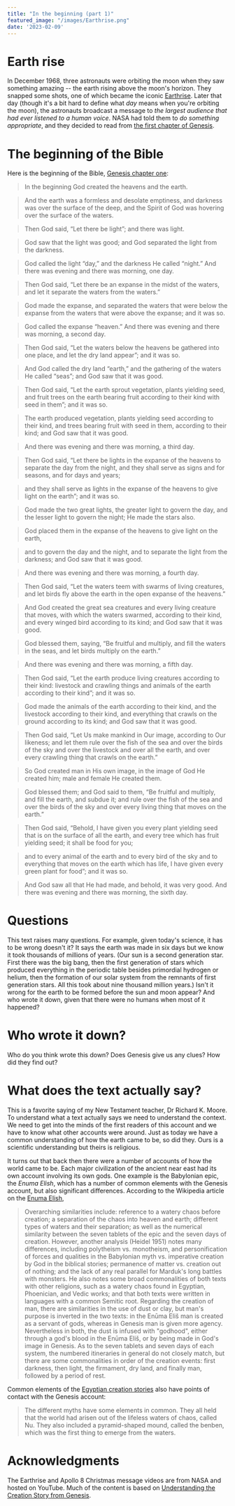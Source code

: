 ```yaml
---
title: "In the beginning (part 1)"
featured_image: "/images/Earthrise.png"
date: '2023-02-09'
---
```


# Earth rise

In December 1968, three astronauts were orbiting the moon when they saw something amazing -- the earth rising above the moon's horizon. They snapped some shots, one of which became the iconic [Earthrise](https://www.youtube.com/watch?v=dE-vOscpiNc). Later that day (though it's a bit hard to define what *day* means when you're orbiting the moon), the astronauts broadcast a message to *the largest audience that had ever listened to a human voice*. NASA had told them to *do something appropriate*, and they decided to read from [the first chapter of Genesis](https://www.youtube.com/watch?v=ToHhQUhdyBY).

# The beginning of the Bible

Here is the beginning of the Bible, [Genesis chapter one](https://www.crosswire.org/study/parallelstudy.jsp?del=all&add=KJV&add=WLC&add=NASB&add=LXX):

> In the beginning God created the heavens and the earth.
	
> And the earth was a formless and desolate emptiness, and darkness was over the surface of the deep, and the Spirit of God was hovering over the surface of the waters.
	
> Then God said, “Let there be light”; and there was light.
	
> God saw that the light was good; and God separated the light from the darkness.
	
> God called the light “day,” and the darkness He called “night.” And there was evening and there was morning, one day.

> Then God said, “Let there be an expanse in the midst of the waters, and let it separate the waters from the waters.”
	
> God made the expanse, and separated the waters that were below the expanse from the waters that were above the expanse; and it was so.
	
> God called the expanse “heaven.” And there was evening and there was morning, a second day.

> Then God said, “Let the waters below the heavens be gathered into one place, and let the dry land appear”; and it was so.
	
> And God called the dry land “earth,” and the gathering of the waters He called “seas”; and God saw that it was good.
	
> Then God said, “Let the earth sprout vegetation, plants yielding seed, and fruit trees on the earth bearing fruit according to their kind with seed in them”; and it was so.
	
> The earth produced vegetation, plants yielding seed according to their kind, and trees bearing fruit with seed in them, according to their kind; and God saw that it was good.
	
> And there was evening and there was morning, a third day.

> Then God said, “Let there be lights in the expanse of the heavens to separate the day from the night, and they shall serve as signs and for seasons, and for days and years;
	
> and they shall serve as lights in the expanse of the heavens to give light on the earth”; and it was so.
	
> God made the two great lights, the greater light to govern the day, and the lesser light to govern the night; He made the stars also.
	
> God placed them in the expanse of the heavens to give light on the earth,
	
> and to govern the day and the night, and to separate the light from the darkness; and God saw that it was good.
	
> And there was evening and there was morning, a fourth day.

> Then God said, “Let the waters teem with swarms of living creatures, and let birds fly above the earth in the open expanse of the heavens.”
	
> And God created the great sea creatures and every living creature that moves, with which the waters swarmed, according to their kind, and every winged bird according to its kind; and God saw that it was good.
	
> God blessed them, saying, “Be fruitful and multiply, and fill the waters in the seas, and let birds multiply on the earth.”
	
> And there was evening and there was morning, a fifth day.

	
> Then God said, “Let the earth produce living creatures according to their kind: livestock and crawling things and animals of the earth according to their kind”; and it was so.
	
> God made the animals of the earth according to their kind, and the livestock according to their kind, and everything that crawls on the ground according to its kind; and God saw that it was good.

> Then God said, “Let Us make mankind in Our image, according to Our likeness; and let them rule over the fish of the sea and over the birds of the sky and over the livestock and over all the earth, and over every crawling thing that crawls on the earth.”
	
> So God created man in His own image, in the image of God He created him; male and female He created them.
	
> God blessed them; and God said to them, “Be fruitful and multiply, and fill the earth, and subdue it; and rule over the fish of the sea and over the birds of the sky and over every living thing that moves on the earth.”
	
> Then God said, “Behold, I have given you every plant yielding seed that is on the surface of all the earth, and every tree which has fruit yielding seed; it shall be food for you;
	
> and to every animal of the earth and to every bird of the sky and to everything that moves on the earth which has life, I have given every green plant for food”; and it was so.
	
> And God saw all that He had made, and behold, it was very good. And there was evening and there was morning, the sixth day. 

# Questions

This text raises many questions. For example, given today's science, it has to be wrong doesn't it? It says the earth was made in six days but we know it took thousands of millions of years. (Our sun is a second generation star. First there was the big bang, then the first generation of stars which produced everything in the periodic table besides primordial hydrogen or helium, then the formation of our solar system from the remnants of first generation stars. All this took about nine thousand million years.) Isn't it wrong for the earth to be formed before the sun and moon appear? And who wrote it down, given that there were no humans when most of it happened?

# Who wrote it down?

Who do you think wrote this down? Does Genesis give us any clues? How did they find out?

# What does the text actually say?

This is a favorite saying of my New Testament teacher, Dr Richard K. Moore. To understand what a text actually says we need to understand the context. We need to get into the minds of the first readers of this account and we have to know what other accounts were around. Just as today we have a common understanding of how the earth came to be, so did they. Ours is a scientific understanding but theirs is religious.

It turns out that back then there were a number of accounts of how the world came to be. Each major civilization of the ancient near east had its own account involving its own gods. One example is the Babylonian epic, the *Enuma Elish*, which has a number of common elements with the Genesis account, but also significant differences. According to the Wikipedia article on the [Enuma Elish](https://en.wikipedia.org/wiki/En%C5%ABma_Eli%C5%A1),

> Overarching similarities include: reference to a watery chaos before creation; a separation of the chaos into heaven and earth; different types of waters and their separation; as well as the numerical similarity between the seven tablets of the epic and the seven days of creation. However, another analysis (Heidel 1951) notes many differences, including polytheism vs. monotheism, and personification of forces and qualities in the Babylonian myth vs. imperative creation by God in the biblical stories; permanence of matter vs. creation out of nothing; and the lack of any real parallel for Marduk's long battles with monsters. He also notes some broad commonalities of both texts with other religions, such as a watery chaos found in Egyptian, Phoenician, and Vedic works; and that both texts were written in languages with a common Semitic root. Regarding the creation of man, there are similarities in the use of dust or clay, but man's purpose is inverted in the two texts: in the Enūma Eliš man is created as a servant of gods, whereas in Genesis man is given more agency. Nevertheless in both, the dust is infused with "godhood", either through a god's blood in the Enūma Eliš, or by being made in God's image in Genesis. As to the seven tablets and seven days of each system, the numbered itineraries in general do not closely match, but there are some commonalities in order of the creation events: first darkness, then light, the firmament, dry land, and finally man, followed by a period of rest.

Common elements of the [Egyptian creation stories](https://en.wikipedia.org/wiki/Ancient_Egyptian_creation_myths#Common_elements) also have points of contact with the Genesis account:

> The different myths have some elements in common. They all held that the world had arisen out of the lifeless waters of chaos, called Nu. They also included a pyramid-shaped mound, called the benben, which was the first thing to emerge from the waters.

# Acknowledgments

The Earthrise and Apollo 8 Christmas message videos are from NASA and hosted on YouTube. Much of the content is based on [Understanding the Creation Story from Genesis](https://zondervanacademic.com/blog/understanding-the-creation-story-from-genesis).